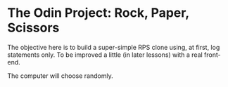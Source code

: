 # The Odin Project: Rock, Paper, Scissors
The objective here is to build a super-simple RPS clone using, at first, log statements only. To be improved a little (in later lessons) with a real front-end.

The computer will choose randomly.
